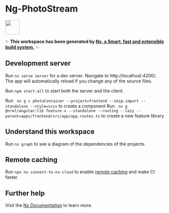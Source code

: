 # Ng-PhotoStream

<a alt="Nx logo" href="https://nx.dev" target="_blank" rel="noreferrer"><img src="https://raw.githubusercontent.com/nrwl/nx/master/images/nx-logo.png" width="45"></a>

✨ **This workspace has been generated by [Nx, a Smart, fast and extensible build system.](https://nx.dev)** ✨

## Development server

Run `nx serve server` for a dev server. Navigate to http://localhost:4200/. The app will automatically reload if you
change any of the source files.

Run `npm start-all` to start both the server and the client.

Run ` nx g c photoContainer --project=frontend --skip-import --standalone --style=scss` to create a component
Run ` nx g @nrwl/angular:lib feature-x --standalone --routing --lazy --parent=apps/frontend/src/app/app.routes.ts` to
create a new feature library

## Understand this workspace

Run `nx graph` to see a diagram of the dependencies of the projects.

## Remote caching

Run `npx nx connect-to-nx-cloud` to enable [remote caching](https://nx.app) and make CI faster.

## Further help

Visit the [Nx Documentation](https://nx.dev) to learn more.


